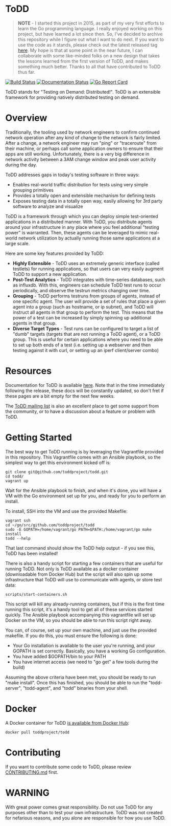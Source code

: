 ToDD
====

> **NOTE** - I started this project in 2015, as part of my very first efforts to learn the Go programming language. I really enjoyed working on this project, but have learned a lot since then. So, I've decided to archive this repository while I figure out what I want to do next. If you want to use the code as it stands, please check out the latest released tag [here](https://github.com/toddproject/todd/releases/tag/before-rebuild). My hope is that at some point in the near future, I can collaborate with some like-minded folks on a new design that takes the lessons learned from the first version of ToDD, and makes something much better. Thanks to all that have contributed to ToDD thus far.

[![Build Status](https://travis-ci.org/toddproject/todd.svg?branch=master)](https://travis-ci.org/toddproject/todd)
[![Documentation Status](https://readthedocs.org/projects/todd/badge/?version=latest)](http://todd.readthedocs.org/en/latest/?badge=latest)
[![Go Report Card](https://goreportcard.com/badge/github.com/toddproject/todd)](https://goreportcard.com/report/github.com/toddproject/todd)

ToDD stands for "Testing on Demand: Distributed!". ToDD is an extensible framework for providing natively distributed testing on demand.

# Overview

Traditionally, the tooling used by network engineers to confirm continued network operation after any kind of change to the network is fairly limited. After a change, a network engineer may run "ping" or "traceroute" from their machine, or perhaps call some application owners to ensure that their apps are still working. Unfortunately, there is a very big difference in network activity between a 3AM change window and peak user activity during the day.

ToDD addresses gaps in today's testing software in three ways:

- Enables real-world traffic distribution for tests using very simple grouping primitives
- Provides a totally open and extensible mechanism for defining tests
- Exposes testing data in a totally open way, easily allowing for 3rd party software to analyze and visualize

ToDD is a framework through which you can deploy simple test-oriented applications in a distributed manner. With ToDD, you distribute agents around your infrastructure in any place where you feel additional "testing power" is warranted. Then, these agents can be leveraged to mimic real-world network utilization by actually running those same applications at a large scale.

Here are some key features provided by ToDD:

- **Highly Extensible** - ToDD uses an extremely generic interface (called testlets) for running applications, so that users can very easily augment ToDD to support a new application.
- **Post-Test Analytics** - ToDD integrates with time-series databases, such as influxdb. With this, engineers can schedule ToDD test runs to occur periodically, and observe the testrun metrics changing over time.
- **Grouping** - ToDD performs testruns from groups of agents, instead of one specific agent. The user will provide a set of rules that place a given agent into a group (such as hostname, or ip subnet), and ToDD will instruct all agents in that group to perform the test. This means that the power of a test can be increased by simply spinning up additional agents in that group.
- **Diverse Target Types** - Test runs can be configured to target a list of "dumb" targets (targets that are not running a ToDD agent), or a ToDD group. This is useful for certain applications where you need to be able to set up both ends of a test (i.e. setting up a webserver and then testing against it with curl, or setting up an iperf client/server combo)

# Resources

Documentation for ToDD is available [here](http://todd.readthedocs.org/en/latest/). Note that in the time immediately following the release, these docs will be constantly updated, so don't fret if these pages are a bit empty for the next few weeks.

The [ToDD mailing list](https://groups.google.com/forum/#!forum/todd-dev) is also an excellent place to get some support from the community, or to have a discussion about a feature or problem with ToDD.

# Getting Started

The best way to get ToDD running is by leveraging the Vagrantfile provided in this repository. This Vagrantfile comes with an Ansible playbook, so the simplest way to get this environment kicked off is:

    git clone git@github.com/toddproject/todd.git
    cd todd/
    vagrant up

Wait for the Ansible playbook to finish, and when it's done, you will have a VM with the Go environment set up for you, and ready for you to perform an install.

To install, SSH into the VM and use the provided Makefile:

    vagrant ssh
    cd ~/go/src/github.com/toddproject/todd
    sudo -E GOPATH=/home/vagrant/go PATH=$PATH:/home/vagrant/go make install
    todd --help

That last command should show the ToDD help output - if you see this, ToDD has been installed!

There is also a handy script for starting a few containers that are useful for running ToDD. Not only is ToDD available as a docker container (downloadable from Docker Hub) but the script will also spin up some infrastructure that ToDD will use to communicate with agents, or store test data:

    scripts/start-containers.sh

This script will kill any already-running containers, but if this is the first time running this script, it's a handy tool to get all of these services started quickly. The Ansible playbook accompanying this vagrantfile will set up Docker on the VM, so you should be able to run this script right away.

You can, of course, set up your own machine, and just use the provided makefile. If you do this, you must ensure the following is done:

- Your Go installation is available to the user you're running, and your GOPATH is set correctly. Basically, you have a working Go configuration.
- You have added $GOPATH/bin to your PATH
- You have internet access (we need to "go get" a few tools during the build)

Assuming the above criteria have been met, you should be ready to run "make install". Once this has finished, you should be able to run the "todd-server", "todd-agent", and "todd" binaries from your shell.

# Docker

A Docker container for ToDD [is available from Docker Hub](https://hub.docker.com/r/toddproject/todd/):

    docker pull toddproject/todd

# Contributing

If you want to contribute some code to ToDD, please review [CONTRIBUTING.md](https://github.com/toddproject/todd/blob/master/CONTRIBUTING.md) first.

# WARNING

With great power comes great responsibility. Do not use ToDD for any purposes other than to test your own infrastructure. ToDD was not created for nefarious reasons, and you alone are responsible for how you use ToDD.
